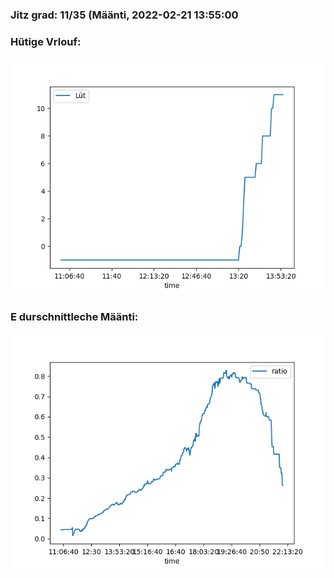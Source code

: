 ### Jitz grad: 11/35 (Määnti, 2022-02-21 13:55:00

### Hütige Vrlouf:
![Graph](Today.png)

### E durschnittleche Määnti:
![Graph](Määnti.png)